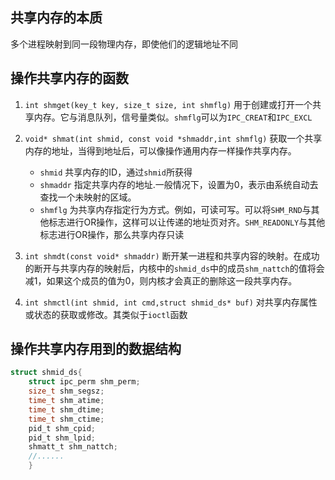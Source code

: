 ## 共享内存的本质

多个进程映射到同一段物理内存，即使他们的逻辑地址不同

## 操作共享内存的函数

1. `int shmget(key_t key, size_t size, int shmflg)` 用于创建或打开一个共享内存。它与消息队列，信号量类似。`shmflg`可以为`IPC_CREAT`和`IPC_EXCL`
2. `void* shmat(int shmid, const void *shmaddr,int shmflg)` 获取一个共享内存的地址，当得到地址后，可以像操作通用内存一样操作共享内存。
   
   - `shmid` 共享内存的ID，通过`shmid`所获得
   - `shmaddr` 指定共享内存的地址.一般情况下，设置为0，表示由系统自动去查找一个未映射的区域。
   - `shmflg` 为共享内存指定行为方式。例如，可读可写。可以将`SHM_RND`与其他标志进行OR操作，这样可以让传递的地址页对齐。`SHM_READONLY`与其他标志进行OR操作，那么共享内存只读

3. `int shmdt(const void* shmaddr)` 断开某一进程和共享内容的映射。在成功的断开与共享内存的映射后，内核中的`shmid_ds`中的成员`shm_nattch`的值将会减1，如果这个成员的值为0，则内核才会真正的删除这一段共享内存。
4. `int shmctl(int shmid, int cmd,struct shmid_ds* buf)` 对共享内存属性或状态的获取或修改。其类似于`ioctl`函数


## 操作共享内存用到的数据结构

```c
struct shmid_ds{
    struct ipc_perm shm_perm;
    size_t shm_segsz;
    time_t shm_atime;
    time_t shm_dtime;
    time_t shm_ctime;
    pid_t shm_cpid;
    pid_t shm_lpid;
    shmatt_t shm_nattch;
    //......
    }

```